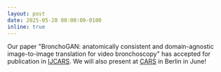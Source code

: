 ```yaml
---
layout: post
date: 2025-05-28 08:00:00-0100
inline: true
---
```


Our paper "BronchoGAN: anatomically consistent and domain-agnostic image-to-image translation for video bronchoscopy" has accepted for publication in [IJCARS](https://link.springer.com/article/10.1007/s11548-025-03450-w). We will also present at [CARS](https://cars-int.org/) in Berlin in June! 

